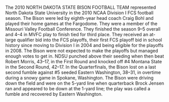The 2010 NORTH DAKOTA STATE BISON FOOTBALL TEAM represented North Dakota State University in the 2010 NCAA Division I FCS football season. The Bison were led by eighth-year head coach Craig Bohl and played their home games at the Fargodome. They were a member of the Missouri Valley Football Conference. They finished the season 9–5 overall and 4–4 in MVFC play to finish tied for third place. They received an at-large qualifier bid into the FCS playoffs, their first FCS playoff bid in school history since moving to Division I in 2004 and being eligible for the playoffs in 2008. The Bison were not expected to make the playoffs but managed enough votes to get in. NDSU punched above their seeding when then beat Robert Morris, 43–17, in the First Round and knocked off #4 Montana State in the Second Round, 42–17. In the Quarterfinals, the Bison lost on a last second fumble against #5 seeded Eastern Washington, 38–31, in overtime during a snowy game in Spokane, Washington. The Bison were driving down the field and were on the 5-yard line when quarterback Brock Jensen ran and appeared to be down at the 1-yard line; the play was called a fumble and recovered by Eastern Washington.
